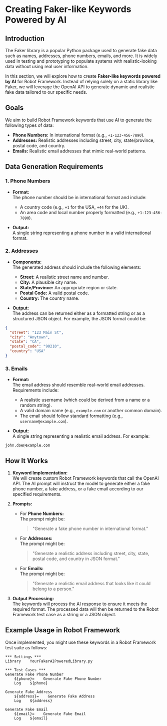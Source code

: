 # Creating Faker-like Keywords Powered by AI

## Introduction

The Faker library is a popular Python package used to generate fake data such as names, addresses, phone numbers, emails, and more. It is widely used in testing and prototyping to populate systems with realistic-looking data without using real user information.

In this section, we will explore how to create **Faker-like keywords powered by AI** for Robot Framework. Instead of relying solely on a static library like Faker, we will leverage the OpenAI API to generate dynamic and realistic fake data tailored to our specific needs.

## Goals

We aim to build Robot Framework keywords that use AI to generate the following types of data:

- **Phone Numbers:** In international format (e.g., `+1-123-456-7890`).
- **Addresses:** Realistic addresses including street, city, state/province, postal code, and country.
- **Emails:** Realistic email addresses that mimic real-world patterns.

## Data Generation Requirements

### 1. Phone Numbers

- **Format:**  
  The phone number should be in international format and include:
  - A country code (e.g., `+1` for the USA, `+44` for the UK).
  - An area code and local number properly formatted (e.g., `+1-123-456-7890`).

- **Output:**  
  A single string representing a phone number in a valid international format.

### 2. Addresses

- **Components:**  
  The generated address should include the following elements:
  - **Street:** A realistic street name and number.
  - **City:** A plausible city name.
  - **State/Province:** An appropriate region or state.
  - **Postal Code:** A valid postal code.
  - **Country:** The country name.

- **Output:**  
  The address can be returned either as a formatted string or as a structured JSON object. For example, the JSON format could be:

```json
{
  "street": "123 Main St",
  "city": "Anytown",
  "state": "CA",
  "postal_code": "90210",
  "country": "USA"
}
```

### 3. Emails

- **Format:**  
  The email address should resemble real-world email addresses. Requirements include:
  - A realistic username (which could be derived from a name or a random string).
  - A valid domain name (e.g., `example.com` or another common domain).
  - The email should follow standard formatting (e.g., `username@example.com`).

- **Output:**  
  A single string representing a realistic email address. For example:

```text
john.doe@example.com
```

## How It Works

1. **Keyword Implementation:**  
   We will create custom Robot Framework keywords that call the OpenAI API. The AI prompt will instruct the model to generate either a fake phone number, a fake address, or a fake email according to our specified requirements.

2. **Prompts:**  
   - For **Phone Numbers:**  
     The prompt might be:  
     > "Generate a fake phone number in international format."
     
   - For **Addresses:**  
     The prompt might be:  
     > "Generate a realistic address including street, city, state, postal code, and country in JSON format."
     
   - For **Emails:**  
     The prompt might be:  
     > "Generate a realistic email address that looks like it could belong to a person."

3. **Output Processing:**  
   The keywords will process the AI response to ensure it meets the required format. The processed data will then be returned to the Robot Framework test case as a string or a JSON object.

## Example Usage in Robot Framework

Once implemented, you might use these keywords in a Robot Framework test suite as follows:

```robot
*** Settings ***
Library    YourFakerAIPoweredLibrary.py

*** Test Cases ***
Generate Fake Phone Number
    ${phone}=    Generate Fake Phone Number
    Log    ${phone}

Generate Fake Address
    ${address}=    Generate Fake Address
    Log    ${address}

Generate Fake Email
    ${email}=    Generate Fake Email
    Log    ${email}
```